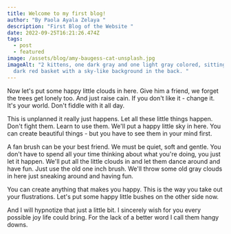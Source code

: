 ```yaml
---
title: Welcome to my first blog!
author: "By Paola Ayala Zelaya "
description: "First Blog of the Website "
date: 2022-09-25T16:21:26.474Z
tags:
  - post
  - featured
image: /assets/blog/amy-baugess-cat-unsplash.jpg
imageAlt: "2 kittens, one dark gray and one light gray colored, sitting in a
  dark red basket with a sky-like background in the back. "
---
```

Now let's put some happy little clouds in here. Give him a friend, we forget the trees get lonely too. And just raise cain. If you don't like it - change it. It's your world. Don't fiddle with it all day.

This is unplanned it really just happens. Let all these little things happen. Don't fight them. Learn to use them. We'll put a happy little sky in here. You can create beautiful things - but you have to see them in your mind first.

A fan brush can be your best friend. We must be quiet, soft and gentle. You don't have to spend all your time thinking about what you're doing, you just let it happen. We'll put all the little clouds in and let them dance around and have fun. Just use the old one inch brush. We'll throw some old gray clouds in here just sneaking around and having fun.

You can create anything that makes you happy. This is the way you take out your flustrations. Let's put some happy little bushes on the other side now.

And I will hypnotize that just a little bit. I sincerely wish for you every possible joy life could bring. For the lack of a better word I call them hangy downs.